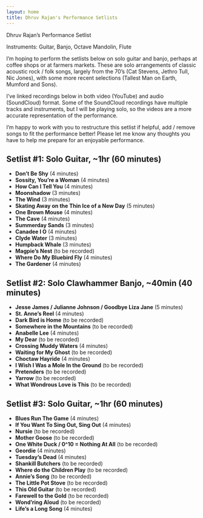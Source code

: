 ```yaml
---
layout: home
title: Dhruv Rajan's Performance Setlists
---
```


Dhruv Rajan’s Performance Setlist

Instruments: Guitar, Banjo, Octave Mandolin, Flute

I’m hoping to perform the setlists below on solo guitar and banjo, perhaps at coffee shops or at farmers markets. These are solo arrangements of classic acoustic rock / folk songs, largely from the 70’s (Cat Stevens, Jethro Tull, Nic Jones), with some more recent selections (Tallest Man on Earth, Mumford and Sons).

I’ve linked recordings below in both video (YouTube) and audio (SoundCloud) format. Some of the SoundCloud recordings have multiple tracks and instruments, but I will be playing solo, so the videos are a more accurate representation of the performance.

I’m happy to work with you to restructure this setlist if helpful, add / remove songs to fit the performance better! Please let me know any thoughts you have to help me prepare for an enjoyable performance.

## Setlist #1: Solo Guitar, ~1hr (60 minutes)

- **Don’t Be Shy** (4 minutes)
- **Sossity, You’re a Woman** (4 minutes)
- **How Can I Tell You** (4 minutes)
- **Moonshadow** (3 minutes)
- **The Wind** (3 minutes)
- **Skating Away on the Thin Ice of a New Day** (5 minutes)
- **One Brown Mouse** (4 minutes)
- **The Cave** (4 minutes)
- **Summerday Sands** (3 minutes)
- **Canadee I O** (4 minutes)
- **Clyde Water** (3 minutes)
- **Humpback Whale** (3 minutes)
- **Magpie’s Nest** (to be recorded)
- **Where Do My Bluebird Fly** (4 minutes)
- **The Gardener** (4 minutes)

## Setlist #2: Solo Clawhammer Banjo, ~40min (40 minutes)

- **Jesse James / Julianne Johnson / Goodbye Liza Jane** (5 minutes)
- **St. Anne’s Reel** (4 minutes)
- **Dark Bird is Home** (to be recorded)
- **Somewhere in the Mountains** (to be recorded)
- **Anabelle Lee** (4 minutes)
- **My Dear** (to be recorded)
- **Crossing Muddy Waters** (4 minutes)
- **Waiting for My Ghost** (to be recorded)
- **Choctaw Hayride** (4 minutes)
- **I Wish I Was a Mole In the Ground** (to be recorded)
- **Pretenders** (to be recorded)
- **Yarrow** (to be recorded)
- **What Wondrous Love is This** (to be recorded)

## Setlist #3: Solo Guitar, ~1hr (60 minutes)

- **Blues Run The Game** (4 minutes)
- **If You Want To Sing Out, Sing Out** (4 minutes)
- **Nursie** (to be recorded)
- **Mother Goose** (to be recorded)
- **One White Duck / 0^10 = Nothing At All** (to be recorded)
- **Geordie** (4 minutes)
- **Tuesday’s Dead** (4 minutes)
- **Shankill Butchers** (to be recorded)
- **Where do the Children Play** (to be recorded)
- **Annie’s Song** (to be recorded)
- **The Little Pot Stove** (to be recorded)
- **This Old Guitar** (to be recorded)
- **Farewell to the Gold** (to be recorded)
- **Wond’ring Aloud** (to be recorded)
- **Life’s a Long Song** (4 minutes)
